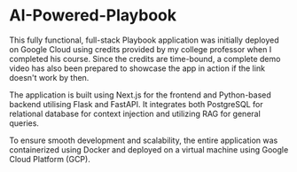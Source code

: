 # AI-Powered-Playbook
This fully functional, full-stack Playbook application was initially deployed on Google Cloud using credits provided by my college professor when I completed his course. Since the credits are time-bound, a complete demo video has also been prepared to showcase the app in action if the link doesn't work by then.

The application is built using Next.js for the frontend and Python-based backend utilising Flask and FastAPI. It integrates both PostgreSQL for relational database for context injection and utilizing RAG for general queries.

To ensure smooth development and scalability, the entire application was containerized using Docker and deployed on a virtual machine using Google Cloud Platform (GCP).
